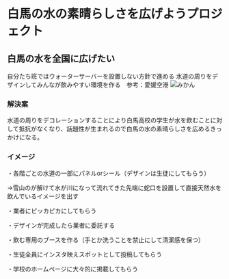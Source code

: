 
# 白馬の水の素晴らしさを広げようプロジェクト
## 白馬の水を全国に広げたい

自分たち班ではウォーターサーバーを設置しない方針で進める
水道の周りをデザインしてみんなが飲みやすい環境を作る　参考：愛媛空港
![みかん](https://user-images.githubusercontent.com/91592893/143198255-f5371ead-090f-428b-800e-f48e6984ec74.jpg)




### 解決案
水道の周りをデコレーションすることにより白馬高校の学生が水を飲むことに対して抵抗がなくなり、話題性が生まれるので白馬の水の素晴らしさを広めるきっかけになる。

### イメージ
・各階ごとの水道の一部にパネルorシール（デザインは生徒にしてもらう）

→雪山のが解けて水が川になって流れてきた先端に蛇口を設置して直接天然水を飲んでいるイメージを出す

・業者にピッカピカにしてもらう

・デザインが完成したら業者に委託する

・飲む専用のブースを作る（手とか洗うことを禁止にして清潔感を保つ）

・生徒全員にインスタ映えスポットとして投稿してもらう

・学校のホームページに大々的に掲載してもらう


